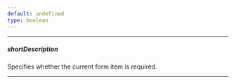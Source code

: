 ```yaml
---
default: undefined
type: boolean
---
```

---
##### shortDescription
Specifies whether the current form item is required.

---
